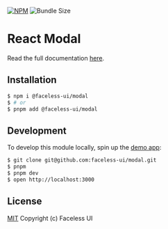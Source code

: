 [![NPM](https://img.shields.io/npm/v/@faceless-ui/modal)](https://www.npmjs.com/@faceless-ui/modal)
![Bundle Size](https://img.shields.io/bundlephobia/minzip/@faceless-ui/modal?label=zipped)

# React Modal

Read the full documentation [here](https://facelessui.com/docs/modal).

## Installation

```bash
$ npm i @faceless-ui/modal
$ # or
$ pnpm add @faceless-ui/modal
```

## Development

To develop this module locally, spin up the [demo app](./demo/App.demo.js):

```bash
$ git clone git@github.com:faceless-ui/modal.git
$ pnpm
$ pnpm dev
$ open http://localhost:3000
```

## License

[MIT](https://github.com/faceless-ui/modal/blob/master/LICENSE) Copyright (c) Faceless UI
